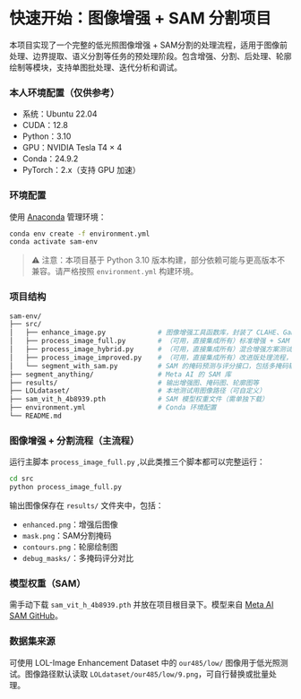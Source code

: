 # 快速开始：图像增强 + SAM 分割项目

本项目实现了一个完整的低光照图像增强 + SAM分割的处理流程，适用于图像前处理、边界提取、语义分割等任务的预处理阶段。包含增强、分割、后处理、轮廓绘制等模块，支持单图批处理、迭代分析和调试。

### 本人环境配置（仅供参考）

- 系统：Ubuntu 22.04
- CUDA：12.8
- Python：3.10
- GPU：NVIDIA Tesla T4 × 4
- Conda：24.9.2
- PyTorch：2.x（支持 GPU 加速）

### 环境配置

使用 [Anaconda](https://www.anaconda.com/) 管理环境：

```bash
conda env create -f environment.yml
conda activate sam-env
```

> ⚠️ 注意：本项目基于 Python 3.10 版本构建，部分依赖可能与更高版本不兼容。请严格按照 `environment.yml` 构建环境。

### 项目结构

```bash
sam-env/
├── src/
│   ├── enhance_image.py             # 图像增强工具函数库，封装了 CLAHE、Gamma 校正、亮度拉伸、锐化、饱和度提升等增 强方法（前期图像增强用）。
│   ├── process_image_full.py        # （可用，直接集成所有）标准增强 + SAM 分割流程。适用于测试完整流程效果（无反馈优化），输出增强图、掩码和轮廓图。推荐作为入门流程
│   ├── process_image_hybrid.py      # （可用，直接集成所有）混合增强方案测试脚本，结合多种图像增强策略，用于评估不同组合对分割效果的影响（如 CLAHE + gamma + 亮度拉伸 + RGB 引导等）
│   ├── process_image_improved.py    # （可用，直接集成所有）改进版处理流程，集成图像增强 + SAM 分割 + 自定义后处理（如面积筛选、mask 合并等），适合生产环境部署前测试        
│   └── segment_with_sam.py          # SAM 的掩码预测与评分接口，包括多掩码输出、评分筛选、调试保存等功能（前期debug图片用）
├── segment_anything/                # Meta AI 的 SAM 库
├── results/                         # 输出增强图、掩码图、轮廓图等
├── LOLdataset/                      # 本地测试用图像路径（可自定义）
├── sam_vit_h_4b8939.pth             # SAM 模型权重文件（需单独下载）
├── environment.yml                  # Conda 环境配置
└── README.md
```

### 图像增强 + 分割流程（主流程）

运行主脚本 `process_image_full.py` ,以此类推三个脚本都可以完整运行：

```bash
cd src
python process_image_full.py
```

输出图像保存在 `results/` 文件夹中，包括：

- `enhanced.png`：增强后图像
- `mask.png`：SAM分割掩码
- `contours.png`：轮廓绘制图
- `debug_masks/`：多掩码评分对比

### 模型权重（SAM）

需手动下载 `sam_vit_h_4b8939.pth` 并放在项目根目录下。模型来自 [Meta AI SAM GitHub](https://github.com/facebookresearch/segment-anything)。

### 数据集来源

可使用 LOL-Image Enhancement Dataset 中的 `our485/low/` 图像用于低光照测试。图像路径默认读取 `LOLdataset/our485/low/9.png`，可自行替换或批量处理。
